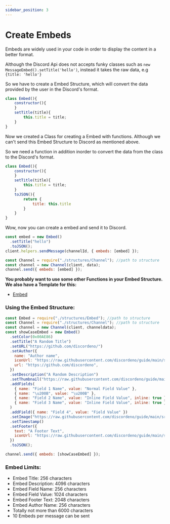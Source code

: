 ```yaml
---
sidebar_position: 3
---
```


# Create Embeds

Embeds are widely used in your code in order to display the content in a better format.

Although the Discord Api does not accepts funky classes such as `new MessageEmbed().setTitle('hello')`, instead it takes
the raw data, e.g `{title: 'hello'}`

So we have to create a Embed Structure, which will convert the data provided by the user in the Discord's format.

```js
class Embed(){  
    constructor(){
    }
    setTitle(title){
        this.title = title;
    }
}
```

Now we created a Class for creating a Embed with functions. Although we can't send this Embed Structure to Discord as
mentioned above.

So we need a function in addition inorder to convert the data from the class to the Discord's format.

```js
class Embed(){  
    constructor(){
    }
    setTitle(title){
        this.title = title;
    }
    toJSON(){
        return {
            title: this.title
        }
    }
}
```

Wow, now you can create a embed and send it to Discord.

```js
const embed = new Embed()
  .setTitle("hello")
  .toJSON();
client.helpers.sendMessage(channelId, { embeds: [embed] });
```

```js
const Channel = require("./structures/Channel"); //path to structure
const channel = new Channel(client, data);
channel.send({ embeds: [embed] });
```

**You probably want to use some other Functions in your Embed Structure. We also have a Template for this:**

- [Embed](https://github.com/discordeno/discordeno/tree/main/template/nodejs/structures/Embed.js)

### Using the Embed Structure:

```js
const Embed = require("./structures/Embed"); //path to structure
const Channel = require("./structures/Channel"); //path to structure
const channel = new Channel(client, channeldata);
const showCaseEmbed = new Embed()
  .setColor(0x00AE86)
  .setTitle("A Random Title")
  .setURL("https://github.com/discordeno/")
  .setAuthor({
    name: "Author name",
    iconUrl: "https://raw.githubusercontent.com/discordeno/guide/main/src/.vuepress/public/logo.png",
    url: "https://github.com/discordeno",
  })
  .setDescription("A Random Description")
  .setThumbnail("https://raw.githubusercontent.com/discordeno/guide/main/src/.vuepress/public/logo.png")
  .addFields(
    { name: "Field 1 Name", value: "Normal Field Value" },
    { name: "\u200B", value: "\u200B" },
    { name: "Field 2 Name", value: "Inline Field Value", inline: true },
    { name: "Field 3 Name", value: "Inline Field Value", inline: true },
  )
  .addField({ name: "Field 4", value: "Field Value" })
  .setImage("https://raw.githubusercontent.com/discordeno/guide/main/src/.vuepress/public/logo.png")
  .setTimestamp()
  .setFooter({
    text: "A Footer Text",
    iconUrl: "https://raw.githubusercontent.com/discordeno/guide/main/src/.vuepress/public/logo.png",
  })
  .toJSON();

channel.send({ embeds: [showCaseEmbed] });
```

### Embed Limits:

- Embed Title: 256 characters
- Embed Description: 4096 characters
- Embed Field Name: 256 characters
- Embed Field Value: 1024 characters
- Embed Footer Text: 2048 characters
- Embed Author Name: 256 characters
- Totally not more than 6000 characters
- 10 Embeds per message can be sent
